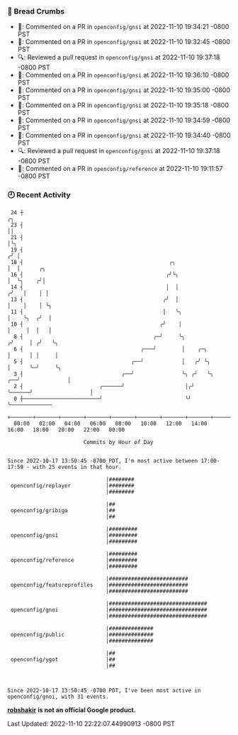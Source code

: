 ### 🍞 Bread Crumbs

 * 💬: Commented on a PR in  `openconfig/gnsi` at 2022-11-10 19:34:21 -0800 PST
 * 💬: Commented on a PR in  `openconfig/gnsi` at 2022-11-10 19:32:45 -0800 PST
 * 🔍: Reviewed a pull request in  `openconfig/gnsi` at 2022-11-10 19:37:18 -0800 PST
 * 💬: Commented on a PR in  `openconfig/gnsi` at 2022-11-10 19:36:10 -0800 PST
 * 💬: Commented on a PR in  `openconfig/gnsi` at 2022-11-10 19:35:00 -0800 PST
 * 💬: Commented on a PR in  `openconfig/gnsi` at 2022-11-10 19:35:18 -0800 PST
 * 💬: Commented on a PR in  `openconfig/gnsi` at 2022-11-10 19:34:59 -0800 PST
 * 💬: Commented on a PR in  `openconfig/gnsi` at 2022-11-10 19:34:40 -0800 PST
 * 🔍: Reviewed a pull request in  `openconfig/gnsi` at 2022-11-10 19:37:18 -0800 PST
 * 💬: Commented on a PR in  `openconfig/reference` at 2022-11-10 19:11:57 -0800 PST

### 🕘 Recent Activity
```
 24 ┼                                                                        ╭╮
 23 ┤                                                                        ││
 21 ┤                                                                        │╰╮
 19 ┤                                                                       ╭╯ │
 18 ┤                                              ╭╮                       │  │      ╭╮
 16 ┤                                             ╭╯╰╮                      │  ╰╮    ╭╯│
 14 ┤                                             │  │                     ╭╯   │    │ │
 13 ┤                                            ╭╯  │                     │    │    │ ╰╮
 11 ┤                                            │   ╰╮                    │    ╰╮  ╭╯  │
 10 ┤                                           ╭╯    │                    │     │  │   │
  8 ┤                                         ╭─╯     ╰╮                  ╭╯     │ ╭╯   ╰╮
  6 ┤                                     ╭───╯        │    ╭─╮           │      │ │     │
  5 ┤                                  ╭──╯            │   ╭╯ ╰╮          │      ╰─╯     ╰╮
  3 ┤                               ╭──╯               ╰╮ ╭╯   ╰╮      ╭──╯               │
  2 ┤                        ╭──────╯                   │╭╯     ╰──────╯                  │
  0 ┼────────────────────────╯                          ╰╯                                ╰─────────────
    +───────+───────+───────+───────+───────+───────+───────+───────+───────+───────+───────+───────+────
  00:00   02:00   04:00   06:00   08:00   10:00   12:00   14:00   16:00   18:00   20:00   22:00   00:00   

						Commits by Hour of Day


Since 2022-10-17 13:50:45 -0700 PDT, I'm most active between 17:00-17:59 - with 25 events in that hour.

```



```
                               |########
 openconfig/replayer           |########
                               |########

                               |##
 openconfig/gribigo            |##
                               |##

                               |#########
 openconfig/gnsi               |#########
                               |#########

                               |#########
 openconfig/reference          |#########
                               |#########

                               |#########################
 openconfig/featureprofiles    |#########################
                               |#########################

                               |###############################
 openconfig/gnoi               |###############################
                               |###############################

                               |##############
 openconfig/public             |##############
                               |##############

                               |##
 openconfig/ygot               |##
                               |##



Since 2022-10-17 13:50:45 -0700 PDT, I've been most active in openconfig/gnoi, with 31 events.

```
**[robshakir](mailto:robjs@google.com) is not an official Google product.**  


Last Updated: 2022-11-10 22:22:07.44990913 -0800 PST
